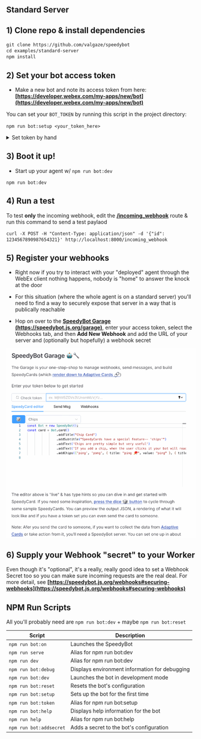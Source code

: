## Standard Server

## 1) Clone repo & install dependencies

```
git clone https://github.com/valgaze/speedybot
cd examples/standard-server
npm install
```

## 2) Set your bot access token

- Make a new bot and note its access token from here: **[https://developer.webex.com/my-apps/new/bot](https://developer.webex.com/my-apps/new/bot)**

You can set your `BOT_TOKEN` by running this script in the project directory:

`npm run bot:setup <your_token_here>`

<details><summary>Set token by hand</summary>

Copy the file **[.env.example](.env.example)** as `.env` in the root of your project and save your access token under the `BOT_TOKEN` field, ex

```
BOT_TOKEN=__REPLACE__ME__
```

</details>

## 3) Boot it up!

- Start up your agent w/ `npm run bot:dev`

```
npm run bot:dev
```

## 4) Run a test

To test **only** the incoming webhook, edit the **[/incoming_webhook](./src/index.ts)** route & run this command to send a test paylaod

```
curl -X POST -H "Content-Type: application/json" -d '{"id": 1234567890987654321}' http://localhost:8000/incoming_webhook
```

## 5) Register your webhooks

- Right now if you try to interact with your "deployed" agent through the WebEx client nothing happens, nobody is "home" to answer the knock at the door

- For this situation (where the whole agent is on a standard server) you'll need to find a way to securely expose that server in a way that is publically reachable

- Hop on over to the **[SpeedyBot Garage (https://speedybot.js.org/garage)](https://speedybot.js.org/garage)**, enter your access token, select the Webhooks tab, and then **Add New Webhook** and add the URL of your server and (optionally but hopefully) a webhook secret

<img src="https://raw.githubusercontent.com/valgaze/speedybot-utils/main/assets/various/webhook_steps.gif" />

## 6) Supply your Webhook "secret" to your Worker

Even though it's "optional", it's a really, really good idea to set a Webhook Secret too so you can make sure incoming requests are the real deal. For more detail, see **[https://speedybot.js.org/webhooks#securing-webhooks](https://speedybot.js.org/webhooks#securing-webhooks)**

## NPM Run Scripts

All you'll probably need are `npm run bot:dev` + maybe `npm run bot:reset`

| Script                  | Description                                    |
| ----------------------- | ---------------------------------------------- |
| `npm run bot:on`        | Launches the SpeedyBot                         |
| `npm run serve`         | Alias for npm run bot:dev                      |
| `npm run dev`           | Alias for npm run bot:dev                      |
| `npm run bot:debug`     | Displays environment information for debugging |
| `npm run bot:dev`       | Launches the bot in development mode           |
| `npm run bot:reset`     | Resets the bot's configuration                 |
| `npm run bot:setup`     | Sets up the bot for the first time             |
| `npm run bot:token`     | Alias for npm run bot:setup                    |
| `npm run bot:help`      | Displays help information for the bot          |
| `npm run help`          | Alias for npm run bot:help                     |
| `npm run bot:addsecret` | Adds a secret to the bot's configuration       |
